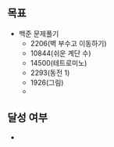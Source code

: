 ## 목표

- 백준 문제풀기
  - 2206(벽 부수고 이동하기)
  - 10844(쉬운 계단 수)
  - 14500(테트로미노)
  - 2293(동전 1)
  - 1926(그림)
  - 
## 달성 여부
- 
